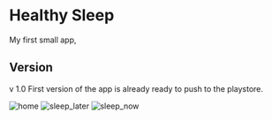 # Healthy Sleep

My first small app,

## Version

v 1.0 
First version of the app is already ready to push to the playstore.

![home](https://user-images.githubusercontent.com/80976974/150954214-b18a8369-56b0-46d0-ad38-350ca70bb262.jpg)
![sleep_later](https://user-images.githubusercontent.com/80976974/150954218-c42672cc-9864-4e66-88e9-3846c4570089.jpg)
![sleep_now](https://user-images.githubusercontent.com/80976974/150954221-bf0579e7-ea46-422d-a39e-8bc610b2e19b.jpg)

